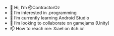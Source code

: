 - 👋 Hi, I’m @ContractorOz
- 👀 I’m interested in .programming
- 🌱 I’m currently learning Android Studio
- 💞️ I’m looking to collaborate on gamejams (Unity)
- 📫 How to reach me: Xiael on itch.io!

<!---
ContractorOz/ContractorOz is a ✨ special ✨ repository because its `README.md` (this file) appears on your GitHub profile.
You can click the Preview link to take a look at your changes.
--->
